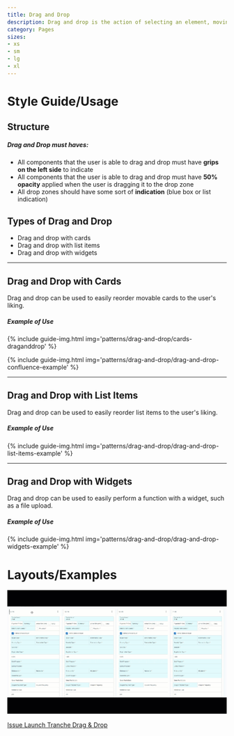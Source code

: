 ```yaml
---
title: Drag and Drop
description: Drag and drop is the action of selecting an element, moving it, and then placing it into the defined area.
category: Pages
sizes:
- xs
- sm
- lg
- xl
---
```


# Style Guide/Usage

## Structure

##### Drag and Drop must haves:

 * All components that the user is able to drag and drop must have **grips on the left side** to indicate 
 * All components that the user is able to drag and drop must have **50% opacity** applied when the user is dragging it to the drop zone
 * All drop zones should have some sort of **indication** (blue box or list indication)
 
## Types of Drag and Drop

 * Drag and drop with cards
 * Drag and drop with list items
 * Drag and drop with widgets

 <hr>

## Drag and Drop with Cards
Drag and drop can be used to easily reorder movable cards to the user's liking. 

##### Example of Use

{% include guide-img.html img='patterns/drag-and-drop/cards-draganddrop' %}

{% include guide-img.html img='patterns/drag-and-drop/drag-and-drop-confluence-example' %}


<hr>

## Drag and Drop with List Items
Drag and drop can be used to easily reorder list items to the user's liking. 

##### Example of Use

{% include guide-img.html img='patterns/drag-and-drop/drag-and-drop-list-items-example' %}

<hr>

## Drag and Drop with Widgets
Drag and drop can be used to easily perform a function with a widget, such as a file upload. 

##### Example of Use

{% include guide-img.html img='patterns/drag-and-drop/drag-and-drop-widgets-example' %}


# Layouts/Examples

<img src="/assets/img/patterns/drag-and-drop/drag-and-drop-gif.gif" alt="Drag and Drop Gif">


<a href="https://pages.code.ipreo.com/adam-jarvis/issuelaunch/dist/reorder.html" target="_blank">Issue Launch Tranche Drag & Drop</a>